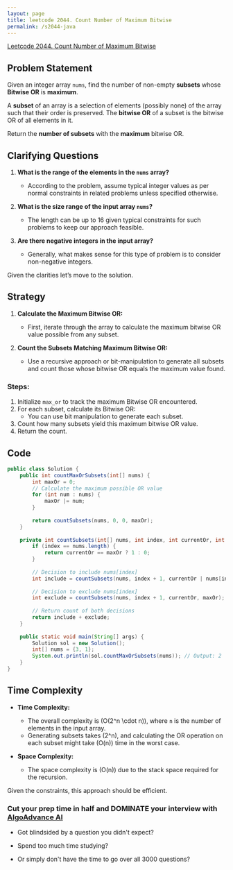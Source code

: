 ```yaml
---
layout: page
title: leetcode 2044. Count Number of Maximum Bitwise
permalink: /s2044-java
---
```

[Leetcode 2044. Count Number of Maximum Bitwise](https://algoadvance.github.io/algoadvance/l2044)
## Problem Statement

Given an integer array `nums`, find the number of non-empty **subsets** whose **Bitwise OR** is **maximum**.

A **subset** of an array is a selection of elements (possibly none) of the array such that their order is preserved. The **bitwise OR** of a subset is the bitwise OR of all elements in it.

Return the **number of subsets** with the **maximum** bitwise OR.

## Clarifying Questions

1. **What is the range of the elements in the `nums` array?**
   - According to the problem, assume typical integer values as per normal constraints in related problems unless specified otherwise.

2. **What is the size range of the input array `nums`?**
   - The length can be up to 16 given typical constraints for such problems to keep our approach feasible.

3. **Are there negative integers in the input array?**
   - Generally, what makes sense for this type of problem is to consider non-negative integers.

Given the clarities let’s move to the solution.

## Strategy

1. **Calculate the Maximum Bitwise OR:**
   - First, iterate through the array to calculate the maximum bitwise OR value possible from any subset.
   
2. **Count the Subsets Matching Maximum Bitwise OR:**
   - Use a recursive approach or bit-manipulation to generate all subsets and count those whose bitwise OR equals the maximum value found.

### Steps:

1. Initialize `max_or` to track the maximum Bitwise OR encountered.
2. For each subset, calculate its Bitwise OR:
   - You can use bit manipulation to generate each subset.
3. Count how many subsets yield this maximum bitwise OR value.
4. Return the count.

## Code

```java
public class Solution {
    public int countMaxOrSubsets(int[] nums) {
        int maxOr = 0;
        // Calculate the maximum possible OR value
        for (int num : nums) {
            maxOr |= num;
        }
        
        return countSubsets(nums, 0, 0, maxOr);
    }
    
    private int countSubsets(int[] nums, int index, int currentOr, int maxOr) {
        if (index == nums.length) {
            return currentOr == maxOr ? 1 : 0;
        }
        
        // Decision to include nums[index]
        int include = countSubsets(nums, index + 1, currentOr | nums[index], maxOr);
        
        // Decision to exclude nums[index]
        int exclude = countSubsets(nums, index + 1, currentOr, maxOr);
        
        // Return count of both decisions
        return include + exclude;
    }
    
    public static void main(String[] args) {
        Solution sol = new Solution();
        int[] nums = {3, 1};
        System.out.println(sol.countMaxOrSubsets(nums)); // Output: 2
    }
}
```

## Time Complexity

- **Time Complexity:**
  - The overall complexity is \(O(2^n \cdot n)\), where `n` is the number of elements in the input array.
  - Generating subsets takes \(2^n\), and calculating the OR operation on each subset might take \(O(n)\) time in the worst case.

- **Space Complexity:**
  - The space complexity is \(O(n)\) due to the stack space required for the recursion.

Given the constraints, this approach should be efficient.


### Cut your prep time in half and DOMINATE your interview with [AlgoAdvance AI](https://algoAdvance.com)

- Got blindsided by a question you didn't expect?

- Spend too much time studying?

- Or simply don't have the time to go over all 3000 questions?

